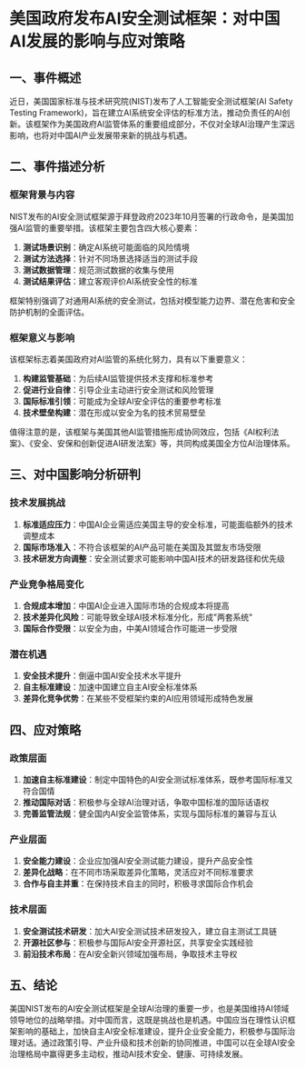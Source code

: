 # 美国政府发布AI安全测试框架：对中国AI发展的影响与应对策略

## 一、事件概述

近日，美国国家标准与技术研究院(NIST)发布了人工智能安全测试框架(AI Safety Testing Framework)，旨在建立AI系统安全评估的标准方法，推动负责任的AI创新。该框架作为美国政府AI监管体系的重要组成部分，不仅对全球AI治理产生深远影响，也将对中国AI产业发展带来新的挑战与机遇。

## 二、事件描述分析

### 框架背景与内容

NIST发布的AI安全测试框架源于拜登政府2023年10月签署的行政命令，是美国加强AI监管的重要举措。该框架主要包含四大核心要素：

1. **测试场景识别**：确定AI系统可能面临的风险情境
2. **测试方法选择**：针对不同场景选择适当的测试手段
3. **测试数据管理**：规范测试数据的收集与使用
4. **测试结果评估**：建立客观评价AI系统安全性的标准

框架特别强调了对通用AI系统的安全测试，包括对模型能力边界、潜在危害和安全防护机制的全面评估。

### 框架意义与影响

该框架标志着美国政府对AI监管的系统化努力，具有以下重要意义：

1. **构建监管基础**：为后续AI监管提供技术支撑和标准参考
2. **促进行业自律**：引导企业主动进行安全测试和风险管理
3. **国际标准引领**：可能成为全球AI安全评估的重要参考标准
4. **技术壁垒构建**：潜在形成以安全为名的技术贸易壁垒

值得注意的是，该框架与美国其他AI监管措施形成协同效应，包括《AI权利法案》、《安全、安保和创新促进AI研发法案》等，共同构成美国全方位AI治理体系。

## 三、对中国影响分析研判

### 技术发展挑战

1. **标准适应压力**：中国AI企业需适应美国主导的安全标准，可能面临额外的技术调整成本
2. **国际市场准入**：不符合该框架的AI产品可能在美国及其盟友市场受限
3. **技术研发方向调整**：安全测试要求可能影响中国AI技术的研发路径和优先级

### 产业竞争格局变化

1. **合规成本增加**：中国AI企业进入国际市场的合规成本将提高
2. **技术差异化风险**：可能导致全球AI技术标准分化，形成"两套系统"
3. **国际合作受限**：以安全为由，中美AI领域合作可能进一步受限

### 潜在机遇

1. **安全技术提升**：倒逼中国AI安全技术水平提升
2. **自主标准建设**：加速中国建立自主AI安全标准体系
3. **差异化竞争优势**：在某些不受框架约束的AI应用领域形成特色发展

## 四、应对策略

### 政策层面

1. **加速自主标准建设**：制定中国特色的AI安全测试标准体系，既参考国际标准又符合国情
2. **推动国际对话**：积极参与全球AI治理对话，争取中国标准的国际话语权
3. **完善监管法规**：健全国内AI安全监管体系，实现与国际标准的兼容与互认

### 产业层面

1. **安全能力建设**：企业应加强AI安全测试能力建设，提升产品安全性
2. **差异化战略**：在不同市场采取差异化策略，灵活应对不同标准要求
3. **合作与自主并重**：在保持技术自主的同时，积极寻求国际合作机会

### 技术层面

1. **安全测试技术研发**：加大AI安全测试技术研发投入，建立自主测试工具链
2. **开源社区参与**：积极参与国际AI安全开源社区，共享安全实践经验
3. **前沿技术布局**：在AI安全新兴领域加强布局，争取技术主导权

## 五、结论

美国NIST发布的AI安全测试框架是全球AI治理的重要一步，也是美国维持AI领域领导地位的战略举措。对中国而言，这既是挑战也是机遇。中国应当在理性认识框架影响的基础上，加快自主AI安全标准建设，提升企业安全能力，积极参与国际治理对话。通过政策引导、产业升级和技术创新的协同推进，中国可以在全球AI安全治理格局中赢得更多主动权，推动AI技术安全、健康、可持续发展。